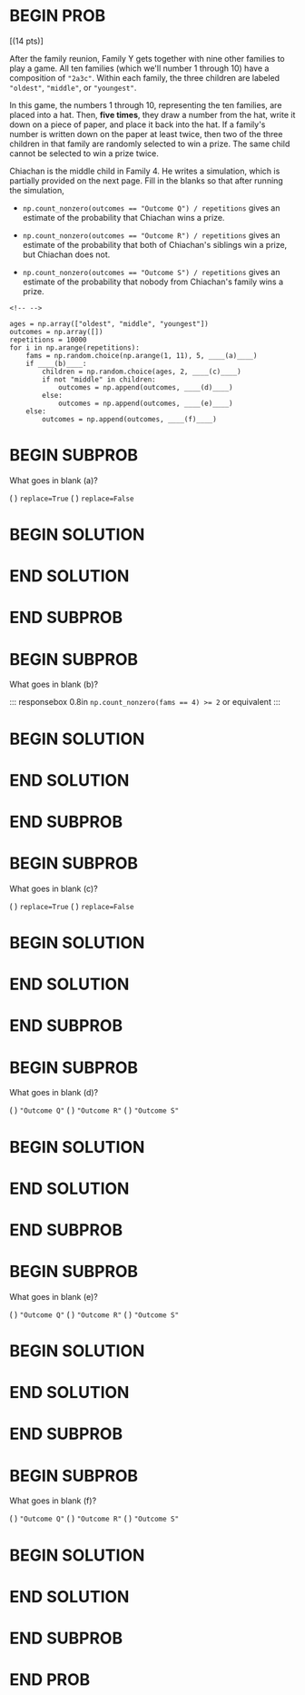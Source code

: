 # BEGIN PROB

\[(14 pts)\]

After the family reunion, Family Y gets together with nine other
families to play a game. All ten families (which we'll number 1 through
10) have a composition of `"2a3c"`. Within each family, the three
children are labeled `"oldest"`, `"middle"`, or `"youngest"`.

In this game, the numbers 1 through 10, representing the ten families,
are placed into a hat. Then, **five times**, they draw a number from the
hat, write it down on a piece of paper, and place it back into the hat.
If a family's number is written down on the paper at least twice, then
two of the three children in that family are randomly selected to win a
prize. The same child cannot be selected to win a prize twice.

Chiachan is the middle child in Family 4. He writes a simulation, which
is partially provided on the next page. Fill in the blanks so that after
running the simulation,

-   `np.count_nonzero(outcomes == "Outcome Q") / repetitions` gives an
    estimate of the probability that Chiachan wins a prize.

-   `np.count_nonzero(outcomes == "Outcome R") / repetitions` gives an
    estimate of the probability that both of Chiachan's siblings win a
    prize, but Chiachan does not.

-   `np.count_nonzero(outcomes == "Outcome S") / repetitions` gives an
    estimate of the probability that nobody from Chiachan's family wins
    a prize.

```{=html}
<!-- -->
```
    ages = np.array(["oldest", "middle", "youngest"])
    outcomes = np.array([])
    repetitions = 10000
    for i in np.arange(repetitions):
        fams = np.random.choice(np.arange(1, 11), 5, ____(a)____)
        if ____(b)____:
            children = np.random.choice(ages, 2, ____(c)____)
            if not "middle" in children:
                outcomes = np.append(outcomes, ____(d)____)
            else:
                outcomes = np.append(outcomes, ____(e)____)
        else:
            outcomes = np.append(outcomes, ____(f)____)

# BEGIN SUBPROB

What goes in blank (a)?

( ) `replace=True`
( ) `replace=False`

# BEGIN SOLUTION

# END SOLUTION

# END SUBPROB

# BEGIN SUBPROB

What goes in blank (b)?

::: responsebox
0.8in `np.count_nonzero(fams == 4) >= 2` or equivalent
:::

# BEGIN SOLUTION

# END SOLUTION

# END SUBPROB

# BEGIN SUBPROB

What goes in blank (c)?

( ) `replace=True`
( ) `replace=False`

# BEGIN SOLUTION

# END SOLUTION

# END SUBPROB

# BEGIN SUBPROB

What goes in blank (d)?

( ) `"Outcome Q"`
( ) `"Outcome R"`
( ) `"Outcome S"`

# BEGIN SOLUTION

# END SOLUTION

# END SUBPROB

# BEGIN SUBPROB

What goes in blank (e)?

( ) `"Outcome Q"`
( ) `"Outcome R"`
( ) `"Outcome S"`

# BEGIN SOLUTION

# END SOLUTION

# END SUBPROB

# BEGIN SUBPROB

What goes in blank (f)?

( ) `"Outcome Q"`
( ) `"Outcome R"`
( ) `"Outcome S"`

# BEGIN SOLUTION

# END SOLUTION

# END SUBPROB

# END PROB